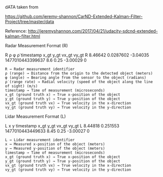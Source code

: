 dATA taken from

https://github.com/jeremy-shannon/CarND-Extended-Kalman-Filter-Project/tree/master/data

Reference:
http://jeremyshannon.com/2017/04/21/udacity-sdcnd-extended-kalman-filter.html



Radar Measurement Format (R)



R   ρ   φ   ρ̇   timestamp   x_gt   y_gt   vx_gt   vy_gt
R	8.46642	0.0287602	-3.04035	1477010443399637	8.6	0.25	-3.00029	0

    R → Radar measurement identifier
    ρ (range) → Distance from the origin to the detected object (meters)
    φ (angle) → Bearing angle from the sensor to the object (radians)
    ρ̇ (range rate) → Radial velocity (speed of the object along the line of sight) (m/s)
    timestamp → Time of measurement (microseconds)
    x_gt (ground truth x) → True x-position of the object
    y_gt (ground truth y) → True y-position of the object
    vx_gt (ground truth vx) → True velocity in the x-direction
    vy_gt (ground truth vy) → True velocity in the y-direction

Lidar Measurement Format (L)

L   x   y   timestamp   x_gt   y_gt   vx_gt   vy_gt
L	8.44818	0.251553	1477010443449633	8.45	0.25	-3.00027	0

    L → Lidar measurement identifier
    x → Measured x-position of the object (meters)
    y → Measured y-position of the object (meters)
    timestamp → Time of measurement (microseconds)
    x_gt (ground truth x) → True x-position of the object
    y_gt (ground truth y) → True y-position of the object
    vx_gt (ground truth vx) → True velocity in the x-direction
    vy_gt (ground truth vy) → True velocity in the y-direction
